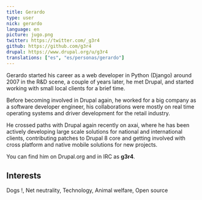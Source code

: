 ```yaml
---
title: Gerardo
type: user
nick: gerardo
language: en
picture: jugo.png
twitter: https://twitter.com/_g3r4
github: https://github.com/g3r4
drupal: https://www.drupal.org/u/g3r4
translations: ["es", "es/personas/gerardo"]
---
```


Gerardo started his career as a web developer in Python (Django) around 2007 in the R&D scene, a couple of years later, he met Drupal, and started working with small local clients for a brief time.

Before becoming involved in Drupal again, he worked for a big company as a software developer engineer, his collaborations were mostly on real time operating systems and driver development for the retail industry.

He crossed paths with Drupal again recently on axai, where he has been actively developing large scale solutions for national and international clients, contributing patches to Drupal 8 core and getting involved with cross platform and native mobile solutions for new projects.

You can find him on Drupal.org and in IRC as **g3r4**.

## Interests
Dogs !, Net neutrality, Technology, Animal welfare, Open source
